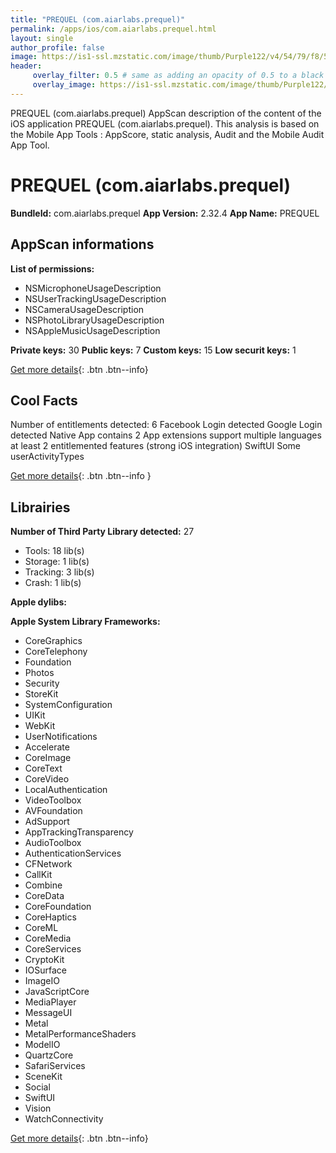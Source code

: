 ```yaml
---
title: "PREQUEL (com.aiarlabs.prequel)"
permalink: /apps/ios/com.aiarlabs.prequel.html
layout: single
author_profile: false
image: https://is1-ssl.mzstatic.com/image/thumb/Purple122/v4/54/79/f8/5479f8d8-560f-354b-6714-830065124142/AppIcon-1x_U007emarketing-0-5-0-85-220.png/512x512bb.jpg
header: 
     overlay_filter: 0.5 # same as adding an opacity of 0.5 to a black background
     overlay_image: https://is1-ssl.mzstatic.com/image/thumb/Purple122/v4/54/79/f8/5479f8d8-560f-354b-6714-830065124142/AppIcon-1x_U007emarketing-0-5-0-85-220.png/512x512bb.jpg
---
```

PREQUEL (com.aiarlabs.prequel) AppScan description of the content of the iOS application PREQUEL (com.aiarlabs.prequel). This analysis is based on the Mobile App Tools : AppScore, static analysis, Audit and the Mobile Audit App Tool.

# PREQUEL (com.aiarlabs.prequel)

**BundleId:** com.aiarlabs.prequel
**App Version:** 2.32.4
**App Name:** PREQUEL


## AppScan informations 

**List of permissions:** 
- NSMicrophoneUsageDescription
- NSUserTrackingUsageDescription
- NSCameraUsageDescription
- NSPhotoLibraryUsageDescription
- NSAppleMusicUsageDescription
  
  
**Private keys:** 30
**Public keys:** 7
**Custom keys:** 15
**Low securit keys:** 1
  
[Get more details](/pricing.html){: .btn .btn--info}

## Cool Facts

Number of entitlements detected: 6
Facebook Login detected
Google Login detected
Native App
contains 2 App extensions
support multiple languages
at least 2 entitlemented features (strong iOS integration)
SwiftUI
Some userActivityTypes
  
[Get more details](/pricing.html){: .btn .btn--info }

## Librairies 
**Number of Third Party Library detected:** 27
- Tools: 18 lib(s)
- Storage: 1 lib(s)
- Tracking: 3 lib(s)
- Crash: 1 lib(s)


**Apple dylibs:**


**Apple System Library Frameworks:**
- CoreGraphics
- CoreTelephony
- Foundation
- Photos
- Security
- StoreKit
- SystemConfiguration
- UIKit
- WebKit
- UserNotifications
- Accelerate
- CoreImage
- CoreText
- CoreVideo
- LocalAuthentication
- VideoToolbox
- AVFoundation
- AdSupport
- AppTrackingTransparency
- AudioToolbox
- AuthenticationServices
- CFNetwork
- CallKit
- Combine
- CoreData
- CoreFoundation
- CoreHaptics
- CoreML
- CoreMedia
- CoreServices
- CryptoKit
- IOSurface
- ImageIO
- JavaScriptCore
- MediaPlayer
- MessageUI
- Metal
- MetalPerformanceShaders
- ModelIO
- QuartzCore
- SafariServices
- SceneKit
- Social
- SwiftUI
- Vision
- WatchConnectivity


  
[Get more details](/pricing.html){: .btn .btn--info}

